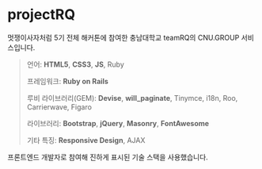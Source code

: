 # projectRQ
멋쟁이사자처럼 5기 전체 해커톤에 참여한 충남대학교 teamRQ의 CNU.GROUP 서비스입니다.

>
>
> 언어: **HTML5**, **CSS3**, **JS**, Ruby
>
> 프레임워크: **Ruby on Rails**
>
> 루비 라이브러리(GEM): **Devise**, **will_paginate**, Tinymce, i18n, Roo, Carrierwave, Figaro
>
> 라이브러리: **Bootstrap**, **jQuery**, **Masonry**, **FontAwesome**
>
> 기타 특징: **Responsive Design**, AJAX



프론트엔드 개발자로 참여해 진하게 표시된 기술 스택을 사용했습니다.
